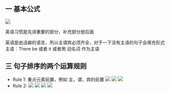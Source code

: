 ## 一 基本公式
![](/image/逻辑英语公式1.png)

英语习惯是先讲重要的部分，补充部分放后面

英语是由洁癖的语言，所以主谓宾必须齐全，对于一下没有主语的句子会填充形式主语：There be 或者 it 或者用 动名词 作为主语
## 三 句子排序的两个运算规则
 * Rule 1: 重点元素前置，例如 主，谓，宾的前置
![](/image/逻辑英语3排序Rule1_1.png)
![](/image/逻辑英语3排序Rule1_2.png)
![](/image/逻辑英语3排序Rule1_3.png)
 * Rule 2: 
![](/image/逻辑英语3排序Rule2.png)
![](/image/逻辑英语3排序Rule2_1.png)
![](/image/逻辑英语3排序Rule2_2.png)
![](/image/逻辑英语3排序Rule2_3.png)